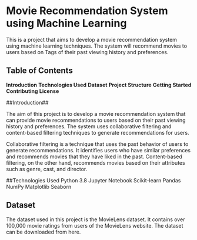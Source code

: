 # Movie Recommendation System using Machine Learning #

 This is a project that aims to develop a movie recommendation system using machine learning techniques. The system will recommend movies to users based on Tags of their past viewing history and preferences.

## Table of Contents ##

**Introduction**
**Technologies Used**
**Dataset**
**Project Structure**
**Getting Started**
**Contributing**
**License**

##Introduction##

The aim of this project is to develop a movie recommendation system that can provide movie recommendations to users based on their past viewing history and preferences. The system uses collaborative filtering and content-based filtering techniques to generate recommendations for users.

Collaborative filtering is a technique that uses the past behavior of users to generate recommendations. It identifies users who have similar preferences and recommends movies that they have liked in the past. Content-based filtering, on the other hand, recommends movies based on their attributes such as genre, cast, and director.

##Technologies Used
Python 3.8
Jupyter Notebook
Scikit-learn
Pandas
NumPy
Matplotlib
Seaborn

## Dataset ##
The dataset used in this project is the MovieLens dataset. It contains over 100,000 movie ratings from users of the MovieLens website. The dataset can be downloaded from here.
